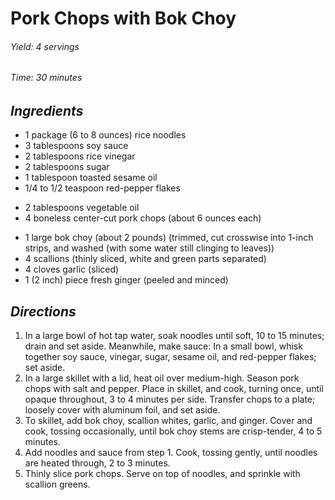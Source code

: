 # Pork Chops with Bok Choy

######  Yield: 4 servings
######  Time:  30 minutes

##  *Ingredients*
- 1 package (6 to 8 ounces) rice noodles
- 3 tablespoons soy sauce
- 2 tablespoons rice vinegar
- 2 tablespoons sugar
- 1 tablespoon toasted sesame oil
- 1/4 to 1/2 teaspoon red-pepper flakes
<!---->
- 2 tablespoons vegetable oil
- 4 boneless center-cut pork chops (about 6 ounces each)
<!---->
- 1 large bok choy (about 2 pounds) (trimmed, cut crosswise into 1-inch strips, and washed (with some water still clinging to leaves))
- 4 scallions (thinly sliced, white and green parts separated)
- 4 cloves garlic (sliced)
- 1 (2 inch) piece fresh ginger (peeled and minced)

##  *Directions*
1. In a large bowl of hot tap water, soak noodles until soft, 10 to 15 minutes; drain and set aside. Meanwhile, make sauce: In a small bowl, whisk together soy sauce, vinegar, sugar, sesame oil, and red-pepper flakes; set aside.
2. In a large skillet with a lid, heat oil over medium-high. Season pork chops with salt and pepper. Place in skillet, and cook, turning once, until opaque throughout, 3 to 4 minutes per side. Transfer chops to a plate; loosely cover with aluminum foil, and set aside.
3. To skillet, add bok choy, scallion whites, garlic, and ginger. Cover and cook, tossing occasionally, until bok choy stems are crisp-tender, 4 to 5 minutes.
4. Add noodles and sauce from step 1. Cook, tossing gently, until noodles are heated through, 2 to 3 minutes.
5. Thinly slice pork chops. Serve on top of noodles, and sprinkle with scallion greens.